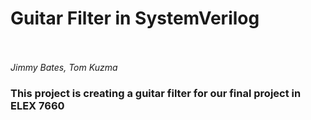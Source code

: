 <h1> Guitar Filter in SystemVerilog </h1>
<br><br>
<i> Jimmy Bates, Tom Kuzma</i>
<br><h3> This project is creating a guitar filter for our final project in ELEX 7660 </h3>
